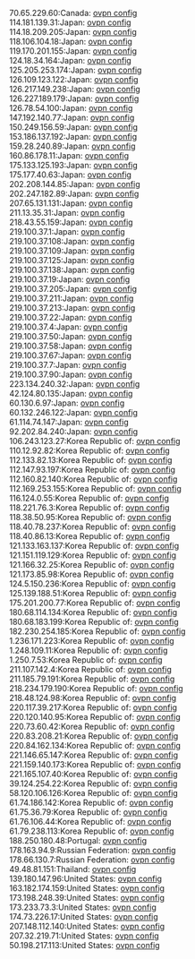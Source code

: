 70.65.229.60:Canada: [ovpn config](vpn/70_65_229_60.ovpn)  
114.181.139.31:Japan: [ovpn config](vpn/114_181_139_31.ovpn)  
114.18.209.205:Japan: [ovpn config](vpn/114_18_209_205.ovpn)  
118.106.104.18:Japan: [ovpn config](vpn/118_106_104_18.ovpn)  
119.170.201.155:Japan: [ovpn config](vpn/119_170_201_155.ovpn)  
124.18.34.164:Japan: [ovpn config](vpn/124_18_34_164.ovpn)  
125.205.253.174:Japan: [ovpn config](vpn/125_205_253_174.ovpn)  
126.109.123.122:Japan: [ovpn config](vpn/126_109_123_122.ovpn)  
126.217.149.238:Japan: [ovpn config](vpn/126_217_149_238.ovpn)  
126.227.189.179:Japan: [ovpn config](vpn/126_227_189_179.ovpn)  
126.78.54.100:Japan: [ovpn config](vpn/126_78_54_100.ovpn)  
147.192.140.77:Japan: [ovpn config](vpn/147_192_140_77.ovpn)  
150.249.156.59:Japan: [ovpn config](vpn/150_249_156_59.ovpn)  
153.186.137.192:Japan: [ovpn config](vpn/153_186_137_192.ovpn)  
159.28.240.89:Japan: [ovpn config](vpn/159_28_240_89.ovpn)  
160.86.178.11:Japan: [ovpn config](vpn/160_86_178_11.ovpn)  
175.133.125.193:Japan: [ovpn config](vpn/175_133_125_193.ovpn)  
175.177.40.63:Japan: [ovpn config](vpn/175_177_40_63.ovpn)  
202.208.144.85:Japan: [ovpn config](vpn/202_208_144_85.ovpn)  
202.247.182.89:Japan: [ovpn config](vpn/202_247_182_89.ovpn)  
207.65.131.131:Japan: [ovpn config](vpn/207_65_131_131.ovpn)  
211.13.35.31:Japan: [ovpn config](vpn/211_13_35_31.ovpn)  
218.43.55.159:Japan: [ovpn config](vpn/218_43_55_159.ovpn)  
219.100.37.1:Japan: [ovpn config](vpn/219_100_37_1.ovpn)  
219.100.37.108:Japan: [ovpn config](vpn/219_100_37_108.ovpn)  
219.100.37.109:Japan: [ovpn config](vpn/219_100_37_109.ovpn)  
219.100.37.125:Japan: [ovpn config](vpn/219_100_37_125.ovpn)  
219.100.37.138:Japan: [ovpn config](vpn/219_100_37_138.ovpn)  
219.100.37.19:Japan: [ovpn config](vpn/219_100_37_19.ovpn)  
219.100.37.205:Japan: [ovpn config](vpn/219_100_37_205.ovpn)  
219.100.37.211:Japan: [ovpn config](vpn/219_100_37_211.ovpn)  
219.100.37.213:Japan: [ovpn config](vpn/219_100_37_213.ovpn)  
219.100.37.22:Japan: [ovpn config](vpn/219_100_37_22.ovpn)  
219.100.37.4:Japan: [ovpn config](vpn/219_100_37_4.ovpn)  
219.100.37.50:Japan: [ovpn config](vpn/219_100_37_50.ovpn)  
219.100.37.58:Japan: [ovpn config](vpn/219_100_37_58.ovpn)  
219.100.37.67:Japan: [ovpn config](vpn/219_100_37_67.ovpn)  
219.100.37.7:Japan: [ovpn config](vpn/219_100_37_7.ovpn)  
219.100.37.90:Japan: [ovpn config](vpn/219_100_37_90.ovpn)  
223.134.240.32:Japan: [ovpn config](vpn/223_134_240_32.ovpn)  
42.124.80.135:Japan: [ovpn config](vpn/42_124_80_135.ovpn)  
60.130.6.97:Japan: [ovpn config](vpn/60_130_6_97.ovpn)  
60.132.246.122:Japan: [ovpn config](vpn/60_132_246_122.ovpn)  
61.114.74.147:Japan: [ovpn config](vpn/61_114_74_147.ovpn)  
92.202.84.240:Japan: [ovpn config](vpn/92_202_84_240.ovpn)  
106.243.123.27:Korea Republic of: [ovpn config](vpn/106_243_123_27.ovpn)  
110.12.92.82:Korea Republic of: [ovpn config](vpn/110_12_92_82.ovpn)  
112.133.82.13:Korea Republic of: [ovpn config](vpn/112_133_82_13.ovpn)  
112.147.93.197:Korea Republic of: [ovpn config](vpn/112_147_93_197.ovpn)  
112.160.82.140:Korea Republic of: [ovpn config](vpn/112_160_82_140.ovpn)  
112.169.253.155:Korea Republic of: [ovpn config](vpn/112_169_253_155.ovpn)  
116.124.0.55:Korea Republic of: [ovpn config](vpn/116_124_0_55.ovpn)  
118.221.76.3:Korea Republic of: [ovpn config](vpn/118_221_76_3.ovpn)  
118.38.50.95:Korea Republic of: [ovpn config](vpn/118_38_50_95.ovpn)  
118.40.78.237:Korea Republic of: [ovpn config](vpn/118_40_78_237.ovpn)  
118.40.86.13:Korea Republic of: [ovpn config](vpn/118_40_86_13.ovpn)  
121.133.163.137:Korea Republic of: [ovpn config](vpn/121_133_163_137.ovpn)  
121.151.119.129:Korea Republic of: [ovpn config](vpn/121_151_119_129.ovpn)  
121.166.32.25:Korea Republic of: [ovpn config](vpn/121_166_32_25.ovpn)  
121.173.85.98:Korea Republic of: [ovpn config](vpn/121_173_85_98.ovpn)  
124.5.150.236:Korea Republic of: [ovpn config](vpn/124_5_150_236.ovpn)  
125.139.188.51:Korea Republic of: [ovpn config](vpn/125_139_188_51.ovpn)  
175.201.200.77:Korea Republic of: [ovpn config](vpn/175_201_200_77.ovpn)  
180.68.114.134:Korea Republic of: [ovpn config](vpn/180_68_114_134.ovpn)  
180.68.183.199:Korea Republic of: [ovpn config](vpn/180_68_183_199.ovpn)  
182.230.254.185:Korea Republic of: [ovpn config](vpn/182_230_254_185.ovpn)  
1.236.171.223:Korea Republic of: [ovpn config](vpn/1_236_171_223.ovpn)  
1.248.109.11:Korea Republic of: [ovpn config](vpn/1_248_109_11.ovpn)  
1.250.7.53:Korea Republic of: [ovpn config](vpn/1_250_7_53.ovpn)  
211.107.142.4:Korea Republic of: [ovpn config](vpn/211_107_142_4.ovpn)  
211.185.79.191:Korea Republic of: [ovpn config](vpn/211_185_79_191.ovpn)  
218.234.179.190:Korea Republic of: [ovpn config](vpn/218_234_179_190.ovpn)  
218.48.124.98:Korea Republic of: [ovpn config](vpn/218_48_124_98.ovpn)  
220.117.39.217:Korea Republic of: [ovpn config](vpn/220_117_39_217.ovpn)  
220.120.140.95:Korea Republic of: [ovpn config](vpn/220_120_140_95.ovpn)  
220.73.60.42:Korea Republic of: [ovpn config](vpn/220_73_60_42.ovpn)  
220.83.208.21:Korea Republic of: [ovpn config](vpn/220_83_208_21.ovpn)  
220.84.162.134:Korea Republic of: [ovpn config](vpn/220_84_162_134.ovpn)  
221.146.65.147:Korea Republic of: [ovpn config](vpn/221_146_65_147.ovpn)  
221.159.140.173:Korea Republic of: [ovpn config](vpn/221_159_140_173.ovpn)  
221.165.107.40:Korea Republic of: [ovpn config](vpn/221_165_107_40.ovpn)  
39.124.254.22:Korea Republic of: [ovpn config](vpn/39_124_254_22.ovpn)  
58.120.106.126:Korea Republic of: [ovpn config](vpn/58_120_106_126.ovpn)  
61.74.186.142:Korea Republic of: [ovpn config](vpn/61_74_186_142.ovpn)  
61.75.36.79:Korea Republic of: [ovpn config](vpn/61_75_36_79.ovpn)  
61.76.106.44:Korea Republic of: [ovpn config](vpn/61_76_106_44.ovpn)  
61.79.238.113:Korea Republic of: [ovpn config](vpn/61_79_238_113.ovpn)  
188.250.180.48:Portugal: [ovpn config](vpn/188_250_180_48.ovpn)  
178.163.94.9:Russian Federation: [ovpn config](vpn/178_163_94_9.ovpn)  
178.66.130.7:Russian Federation: [ovpn config](vpn/178_66_130_7.ovpn)  
49.48.81.151:Thailand: [ovpn config](vpn/49_48_81_151.ovpn)  
139.180.147.96:United States: [ovpn config](vpn/139_180_147_96.ovpn)  
163.182.174.159:United States: [ovpn config](vpn/163_182_174_159.ovpn)  
173.198.248.39:United States: [ovpn config](vpn/173_198_248_39.ovpn)  
173.233.73.3:United States: [ovpn config](vpn/173_233_73_3.ovpn)  
174.73.226.17:United States: [ovpn config](vpn/174_73_226_17.ovpn)  
207.148.112.140:United States: [ovpn config](vpn/207_148_112_140.ovpn)  
207.32.219.71:United States: [ovpn config](vpn/207_32_219_71.ovpn)  
50.198.217.113:United States: [ovpn config](vpn/50_198_217_113.ovpn)  
